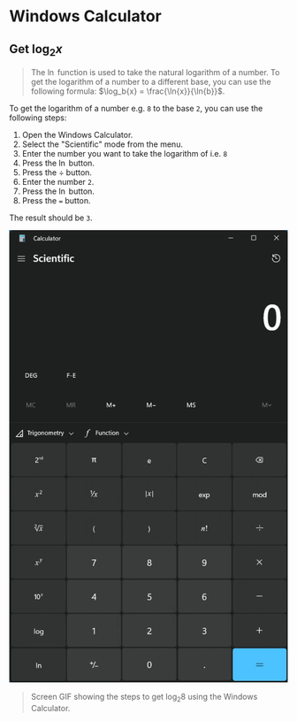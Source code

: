 
# Windows Calculator

## Get $\log_2{x}$

> The $\ln$ function is used to take the natural logarithm of a number. To get the logarithm of a number to a different base, you can use the following formula:
> $\log_b{x} = \frac{\ln{x}}{\ln{b}}$.

To get the logarithm of a number e.g. `8` to the base `2`, you can use the following steps:

1. Open the Windows Calculator.
2. Select the "Scientific" mode from the menu.
3. Enter the number you want to take the logarithm of i.e. `8`
4. Press the $\ln$ button.
5. Press the $\div$ button.
6. Enter the number `2`.
7. Press the $\ln$ button.
8. Press the `=` button.

The result should be `3`.

![Get $\log_2$ of 8 with Windows Calculator](image/windows-calc/get-log2-of-8-with-windows-calc.gif)
> Screen GIF showing the steps to get $\log_2{8}$ using the Windows Calculator.
